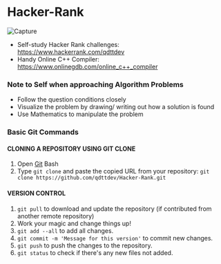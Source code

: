 # Hacker-Rank

![Capture](https://user-images.githubusercontent.com/56989578/87283820-90243d80-c4aa-11ea-9c34-622f65da26d8.JPG)

* Self-study Hacker Rank challenges: https://www.hackerrank.com/qdttdev
* Handy Online C++ Compiler: https://www.onlinegdb.com/online_c++_compiler

### Note to Self when approaching Algorithm Problems
* Follow the question conditions closely 
* Visualize the problem by drawing/ writing out how a solution is found 
* Use Mathematics to manipulate the problem

### Basic Git Commands

#### CLONING A REPOSITORY USING GIT CLONE
1. Open [Git](https://git-scm.com/download/win) Bash
2. Type ``` git clone ``` and paste the copied URL from your repository:
``` git clone https://github.com/qdttdev/Hacker-Rank.git ```

#### VERSION CONTROL
1. ``` git pull ``` to download and update the repository (if contributed from another remote repository)
2. Work your magic and change things up! 
3. ``` git add --all ``` to add all changes.
4. ``` git commit -m 'Message for this version' ``` to commit new changes.
5. ``` git push ``` to push the changes to the repository.
6. ``` git status ``` to check if there's any new files not added.

